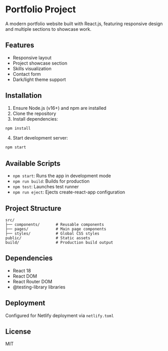 # Portfolio Project

A modern portfolio website built with React.js, featuring responsive design and multiple sections to showcase work.

## Features
- Responsive layout
- Project showcase section
- Skills visualization
- Contact form
- Dark/light theme support

## Installation

1. Ensure Node.js (v16+) and npm are installed
2. Clone the repository
3. Install dependencies:
```bash
npm install
```
4. Start development server:
```bash
npm start
```

## Available Scripts
- `npm start`: Runs the app in development mode
- `npm run build`: Builds for production
- `npm test`: Launches test runner
- `npm run eject`: Ejects create-react-app configuration

## Project Structure
```
src/
├── components/       # Reusable components
├── pages/            # Main page components
├── styles/           # Global CSS styles
public/               # Static assets
build/                # Production build output
```

## Dependencies
- React 18
- React DOM
- React Router DOM
- @testing-library libraries

## Deployment
Configured for Netlify deployment via `netlify.toml`

## License
MIT